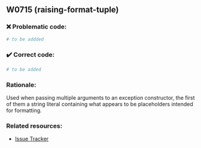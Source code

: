 ## W0715 (raising-format-tuple)

### :x: Problematic code:

```python
# to be addded
```

### :heavy_check_mark: Correct code:

```python
# to be added
```

### Rationale:

Used when passing multiple arguments to an exception constructor, the first
of them a string literal containing what appears to be placeholders intended
for formatting.

### Related resources:

- [Issue Tracker](https://github.com/PyCQA/pylint/issues?q=is%3Aissue+%22raising-format-tuple%22+OR+%22W0715%22)
